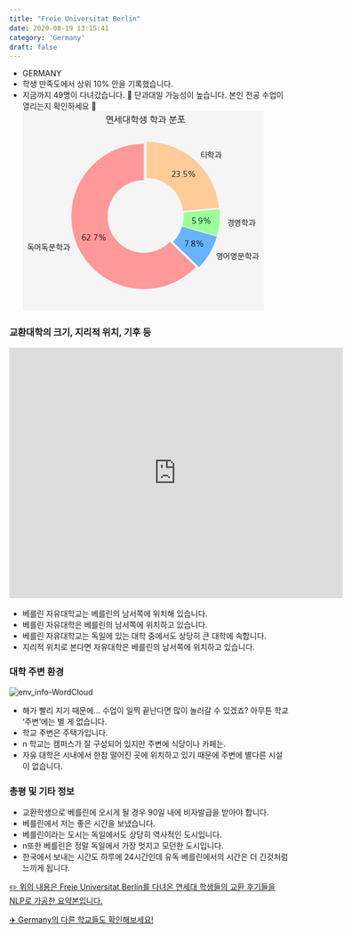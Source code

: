 ```yaml
---
title: "Freie Universitat Berlin"
date: 2020-08-19 13:15:41
category: 'Germany'
draft: false
---
```



* GERMANY
* 학생 만족도에서 상위 10% 안을 기록했습니다.
* 지금까지 49명이 다녀갔습니다. 
🚨 단과대일 가능성이 높습니다. 본인 전공 수업이 열리는지 확인하세요 🚨
![department-info](../plots/DE000003.png)
### 교환대학의 크기, 지리적 위치, 기후 등
<iframe
width="600"
height="450"
frameborder="0" style="border:0"
src="https://www.google.com/maps/embed/v1/place?key=AIzaSyC9e1AME-pVmWC4hBpFdu5S4dKzyepa3HQ&q=Freie+Universitat+Berlin&center=52.4543245,13.2934768&zoom=14" allowfullscreen>
</iframe>

* 베를린 자유대학교는 베를린의 남서쪽에 위치해 있습니다.
* 베를린 자유대학은 베를린의 남서쪽에 위치하고 있습니다.
* 베를린 자유대학교는 독일에 있는 대학 중에서도 상당히 큰 대학에 속합니다.
* 지리적 위치로 본다면 자유대학은 베를린의 남서쪽에 위치하고 있습니다.


### 대학 주변 환경

![env_info-WordCloud](../univ_wordclouds_okt/env_info/DE000003_env_info_okt.png)

* 해가 빨리 지기 때문에… 수업이 일찍 끝난다면 많이 놀러갈 수 있겠죠? 아무튼 학교 ‘주변’에는 별 게 없습니다.
* 학교 주변은 주택가입니다.
* n 학교는 캠퍼스가 잘 구성되어 있지만 주변에 식당이나 카페는.
* 자유 대학은 시내에서 한참 떨어진 곳에 위치하고 있기 때문에 주변에 별다른 시설이 없습니다.


### 총평 및 기타 정보 
* 교환학생으로 베를린에 오시게 될 경우 90일 내에 비자발급을 받아야 합니다.
* 베를린에서 저는 좋은 시간을 보냈습니다.
* 베를린이라는 도시는 독일에서도 상당히 역사적인 도시입니다.
* n또한 베를린은 정말 독일에서 가장 멋지고 모던한 도시입니다.
* 한국에서 보내는 시간도 하루에 24시간인데 유독 베를린에서의 시간은 더 긴것처럼 느끼게 됩니다.


[✏️ 위의 내용은 Freie Universitat Berlin를 다녀온 연세대 학생들의 교환 후기들을 NLP로 가공한 요약본입니다.](http://oia.yonsei.ac.kr/partner/expReport.asp?ucode=DE000003&bgbn=A)

[✈️ Germany의 다른 학교들도 확인해보세요!](https://yonsei-exchange.netlify.app/?category=Germany)

